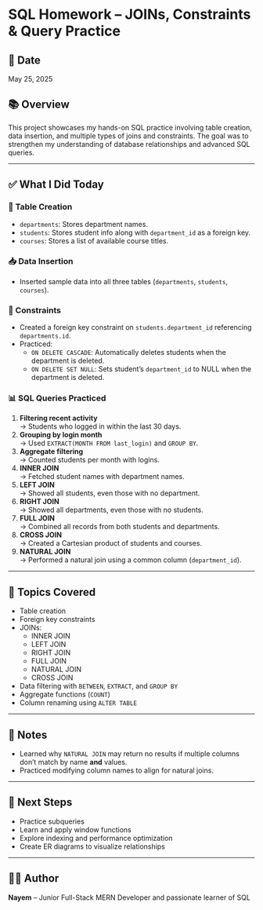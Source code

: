 # SQL Homework – JOINs, Constraints & Query Practice

## 📅 Date
May 25, 2025

## 📚 Overview
This project showcases my hands-on SQL practice involving table creation, data insertion, and multiple types of joins and constraints. The goal was to strengthen my understanding of database relationships and advanced SQL queries.

---

## ✅ What I Did Today

### 🔧 Table Creation
- `departments`: Stores department names.
- `students`: Stores student info along with `department_id` as a foreign key.
- `courses`: Stores a list of available course titles.

### 📥 Data Insertion
- Inserted sample data into all three tables (`departments`, `students`, `courses`).

### 🔑 Constraints
- Created a foreign key constraint on `students.department_id` referencing `departments.id`.
- Practiced:
  - `ON DELETE CASCADE`: Automatically deletes students when the department is deleted.
  - `ON DELETE SET NULL`: Sets student’s `department_id` to NULL when the department is deleted.

### 📊 SQL Queries Practiced
1. **Filtering recent activity**  
   → Students who logged in within the last 30 days.
2. **Grouping by login month**  
   → Used `EXTRACT(MONTH FROM last_login)` and `GROUP BY`.
3. **Aggregate filtering**  
   → Counted students per month with logins.
4. **INNER JOIN**  
   → Fetched student names with department names.
5. **LEFT JOIN**  
   → Showed all students, even those with no department.
6. **RIGHT JOIN**  
   → Showed all departments, even those with no students.
7. **FULL JOIN**  
   → Combined all records from both students and departments.
8. **CROSS JOIN**  
   → Created a Cartesian product of students and courses.
9. **NATURAL JOIN**  
   → Performed a natural join using a common column (`department_id`).

---

## 🧠 Topics Covered
- Table creation
- Foreign key constraints
- JOINs:
  - INNER JOIN
  - LEFT JOIN
  - RIGHT JOIN
  - FULL JOIN
  - NATURAL JOIN
  - CROSS JOIN
- Data filtering with `BETWEEN`, `EXTRACT`, and `GROUP BY`
- Aggregate functions (`COUNT`)
- Column renaming using `ALTER TABLE`

---

## 📝 Notes
- Learned why `NATURAL JOIN` may return no results if multiple columns don’t match by name **and** values.
- Practiced modifying column names to align for natural joins.

---

## 🚀 Next Steps
- Practice subqueries
- Learn and apply window functions
- Explore indexing and performance optimization
- Create ER diagrams to visualize relationships

---

## 🙋‍♂️ Author
**Nayem** – Junior Full-Stack MERN Developer and passionate learner of SQL

